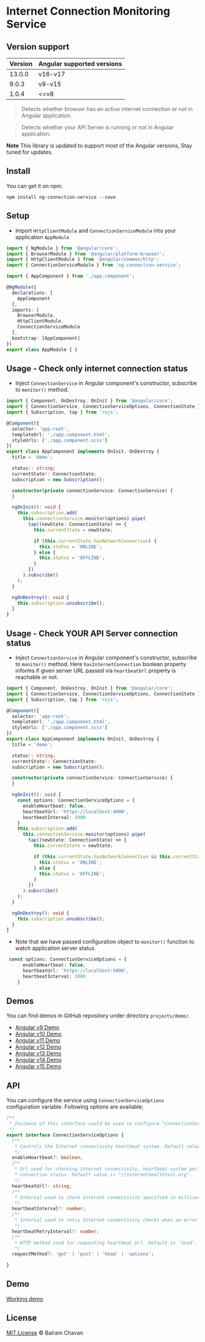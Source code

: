 


# Internet Connection Monitoring Service

## Version support 
  | Version | Angular supported versions |
  |---------|-----------------|
  | 13.0.0  | v16-v17   |
  | 9.0.3   | v9-v15  |
  | 1.0.4   | <=v8    | 

> Detects whether browser has an active internet connection or not in Angular application. 

> Detects whether your API Server is running or not in Angular application. 

**Note** This library is updated to support most of the Angular versions, Stay tuned for updates.


## Install

You can get it on npm.

```
npm install ng-connection-service --save
```

## Setup

*  Import `HttpClientModule` and `ConnectionServiceModule` into your application `AppModule`

```ts
import { NgModule } from '@angular/core';
import { BrowserModule } from '@angular/platform-browser';
import { HttpClientModule } from '@angular/common/http';
import { ConnectionServiceModule } from 'ng-connection-service';

import { AppComponent } from './app.component';

@NgModule({
  declarations: [
    AppComponent
  ],
  imports: [
    BrowserModule,
    HttpClientModule,
    ConnectionServiceModule
  ],
  bootstrap: [AppComponent]
})
export class AppModule { }

```

## Usage - Check only internet connection status
* Inject `ConnectionService` in Angular component's constructor, subscribe to `monitor()` method.


```ts
import { Component, OnDestroy, OnInit } from '@angular/core';
import { ConnectionService, ConnectionServiceOptions, ConnectionState } from 'ng-connection-service';
import { Subscription, tap } from 'rxjs';

@Component({
  selector: 'app-root',
  templateUrl: './app.component.html',
  styleUrls: ['./app.component.scss']
})
export class AppComponent implements OnInit, OnDestroy {
  title = 'demo';

  status!: string;
  currentState!: ConnectionState;
  subscription = new Subscription();

  constructor(private connectionService: ConnectionService) {
  }

  ngOnInit(): void {
    this.subscription.add(
      this.connectionService.monitor(options).pipe(
        tap((newState: ConnectionState) => {
          this.currentState = newState;

          if (this.currentState.hasNetworkConnection) {
            this.status = 'ONLINE';
          } else {
            this.status = 'OFFLINE';
          }
        })
      ).subscribe()
    );
  }

  ngOnDestroy(): void {
    this.subscription.unsubscribe();
  }
}

```

## Usage - Check YOUR API Server connection status

* Inject `ConnectionService` in Angular component's constructor, subscribe to `monitor()` method. Here `hasInternetConnection` boolean property informs if given server URL passed via `heartbeatUrl` property is reachable or not.


```ts
import { Component, OnDestroy, OnInit } from '@angular/core';
import { ConnectionService, ConnectionServiceOptions, ConnectionState } from 'ng-connection-service';
import { Subscription, tap } from 'rxjs';

@Component({
  selector: 'app-root',
  templateUrl: './app.component.html',
  styleUrls: ['./app.component.scss']
})
export class AppComponent implements OnInit, OnDestroy {
  title = 'demo';

  status!: string;
  currentState!: ConnectionState;
  subscription = new Subscription();

  constructor(private connectionService: ConnectionService) {
  }

  ngOnInit(): void {
    const options: ConnectionServiceOptions = {
      enableHeartbeat: false,
      heartbeatUrl: 'https://localhost:4000',
      heartbeatInterval: 2000
    }
    this.subscription.add(
      this.connectionService.monitor(options).pipe(
        tap((newState: ConnectionState) => {
          this.currentState = newState;

          if (this.currentState.hasNetworkConnection && this.currentState.hasInternetAccess) {
            this.status = 'ONLINE';
          } else {
            this.status = 'OFFLINE';
          }
        })
      ).subscribe()
    );
  }

  ngOnDestroy(): void {
    this.subscription.unsubscribe();
  }
}

```

* Note that we have passed configuration object to `monitor()` function to watch application server status.

```ts
 const options: ConnectionServiceOptions = {
      enableHeartbeat: false,
      heartbeatUrl: 'https://localhost:5000',
      heartbeatInterval: 2000
    }
```

## Demos

You can find demos in GitHub repository under directory `projects/demo/`.
* [Angular v9 Demo](https://github.com/ultrasonicsoft/ng-connection-service/tree/main/projects/demo/ng-connection-demo-v9)
* [Angular v10 Demo](https://github.com/ultrasonicsoft/ng-connection-service/tree/main/projects/demo/ng-connection-demo-v10)
* [Angular v11 Demo](https://github.com/ultrasonicsoft/ng-connection-service/tree/main/projects/demo/ng-connection-demo-v11)
* [Angular v12 Demo](https://github.com/ultrasonicsoft/ng-connection-service/tree/main/projects/demo/ng-connection-demo-v12)
* [Angular v13 Demo](https://github.com/ultrasonicsoft/ng-connection-service/tree/main/projects/demo/ng-connection-demo-v13)
* [Angular v14 Demo](https://github.com/ultrasonicsoft/ng-connection-service/tree/main/projects/demo/ng-connection-demo-v14)
* [Angular v15 Demo](https://github.com/ultrasonicsoft/ng-connection-service/tree/main/projects/demo/ng-connection-demo-v15)

## API

You can configure the service using `ConnectionServiceOptions` configuration variable. 
Following options are available;

```ts
/**
 * Instance of this interface could be used to configure "ConnectionService".
 */
export interface ConnectionServiceOptions {
  /**
   * Controls the Internet connectivity heartbeat system. Default value is 'true'.
   */
  enableHeartbeat?: boolean;
  /**
   * Url used for checking Internet connectivity, heartbeat system periodically makes "HEAD" requests to this URL to determine Internet
   * connection status. Default value is "//internethealthtest.org".
   */
  heartbeatUrl?: string;
  /**
   * Interval used to check Internet connectivity specified in milliseconds. Default value is "30000".
   */
  heartbeatInterval?: number;
  /**
   * Interval used to retry Internet connectivity checks when an error is detected (when no Internet connection). Default value is "1000".
   */
  heartbeatRetryInterval?: number;
  /**
   * HTTP method used for requesting heartbeat Url. Default is 'head'.
   */
  requestMethod?: 'get' | 'post' | 'head' | 'options';

}
```

## Demo

[Working demo](https://ng-connection-service-demo.surge.sh/)

## License

[MIT License](https://github.com/ultrasonicsoft/ng-connection-service/blob/master/LICENSE) © Balram Chavan

